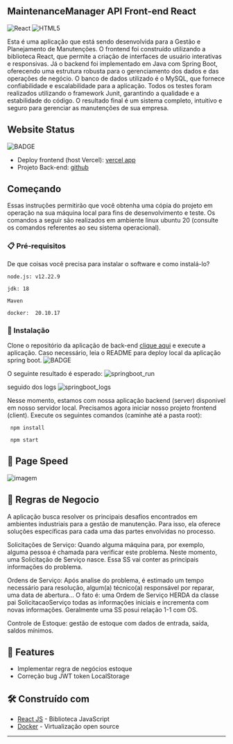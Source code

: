 ## MaintenanceManager API Front-end React
![React](https://img.shields.io/badge/react-%2320232a.svg?style=for-the-badge&logo=react&logoColor=%2361DAFB)
![HTML5](https://img.shields.io/badge/html5-%23E34F26.svg?style=for-the-badge&logo=html5&logoColor=white)


Esta é uma aplicação que está sendo desenvolvida para a Gestão e Planejamento de Manutenções. O frontend foi construído utilizando a biblioteca React, que permite a criação de interfaces de usuário interativas e responsivas. Já o backend foi implementado em Java com Spring Boot, oferecendo uma estrutura robusta para o gerenciamento dos dados e das operações de negócio. O banco de dados utilizado é o MySQL, que fornece confiabilidade e escalabilidade para a aplicação. Todos os testes foram realizados utilizando o framework Junit, garantindo a qualidade e a estabilidade do código. O resultado final é um sistema completo, intuitivo e seguro para gerenciar as manutenções de sua empresa.

## Website Status
![BADGE](https://img.shields.io/website-up-down-green-red/http/monip.org.svg)

- Deploy frontend (host Vercel): [vercel app](https://maintenance-manager-api-frontend.vercel.app/)
- Projeto Back-end: [github](https://github.com/andre-bandeli/maintenance-manager-api-spring-boot)

## Começando

Essas instruções permitirão que você obtenha uma cópia do projeto em operação na sua máquina local para fins de desenvolvimento e teste.
Os comandos a seguir são realizados em ambiente linux ubuntu 20 (consulte os comandos referentes ao seu sistema operacional).

### 📋 Pré-requisitos

De que coisas você precisa para instalar o software e como instalá-lo?

```
node.js: v12.22.9
```
```
jdk: 18
```
```
Maven
```
```
docker:  20.10.17
```

### 🔧 Instalação

Clone o repositório da aplicação de back-end [clique aqui](https://maintenance-manager-api-frontend.vercel.app/) e execute a aplicação. Caso necessário, leia o README para deploy local da aplicação spring boot. 
![BADGE](https://img.shields.io/badge/Linux-FCC624?style=for-the-badge&logo=linux&logoColor=black)

O seguinte resultado é esperado:
![springboot_run](https://user-images.githubusercontent.com/87938869/212789128-3b8f4a5f-73d0-4257-b435-0743ec2b0a39.png)

seguido dos logs
![springboot_logs](https://user-images.githubusercontent.com/87938869/212789258-d7ac1cb6-3907-4583-857c-f48479c605ee.png)

Nesse momento, estamos com nossa aplicação backend (server) disponivel em nosso servidor local. Precisamos agora iniciar nosso projeto frontend (client). Execute os seguintes comandos (caminhe até a pasta root):

```
 npm install
```
```
 npm start
```



## 📛 Page Speed

![imagem](https://user-images.githubusercontent.com/87938869/226801482-67ca8c57-1fe1-4956-95bc-32f50ff7bbc5.png)

## :memo: Regras de Negocio

A aplicação busca resolver os principais desafios encontrados em ambientes industriais para a gestão de manutenção. Para isso, ela oferece soluções específicas para cada uma das partes envolvidas no processo. 

Solicitações de Serviço: Quando alguma máquina para, por exemplo, alguma pessoa é chamada para verificar este problema. Neste momento, uma Solicitação de Serviço nasce. 
Essa SS vai conter as principais informações do problema. 

Ordens de Serviço: Após analise do problema, é estimado um tempo necessário para resolução, algum(a) técnico(a) responsável por reparar, uma data de abertura... O fato é: uma Ordem de Serviço HERDA da classe pai SolicitacaoServiço todas as informações iniciais e incrementa com novas informações. Geralmente uma SS posui relação 1-1 com OS.

Controle de Estoque: gestão de estoque com dados de entrada, saída, saldos mínimos.


## :rocket: Features

- Implementar regra de negócios estoque
- Correção bug JWT token LocalStorage 



## 🛠️ Construído com

* [React JS](https://pt-br.reactjs.org/) - Biblioteca JavaScript
* [Docker](https://www.docker.com/) - Virtualização open source

---

